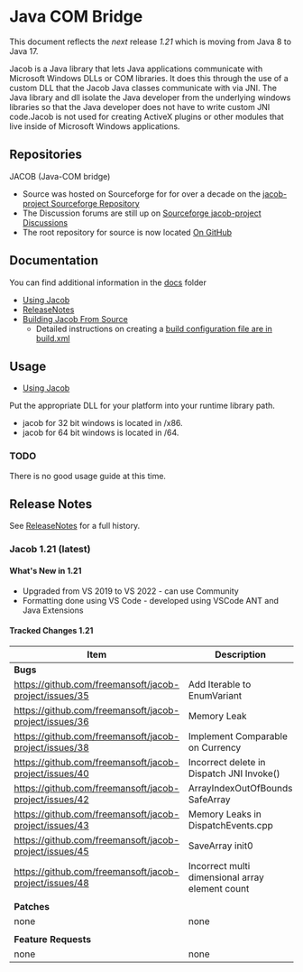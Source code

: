 # Java COM Bridge

This document reflects the _next_ release _1.21_ which is moving from Java 8 to Java 17.

Jacob is a Java library that lets Java applications communicate with Microsoft Windows DLLs or COM libraries. It does this through the use of a custom DLL that the Jacob Java classes communicate with via JNI. The Java library and dll isolate the Java developer from the underlying windows libraries so that the Java developer does not have to write custom JNI code.Jacob is not used for creating ActiveX plugins or other modules that live inside of Microsoft Windows applications.

## Repositories

JACOB (Java-COM bridge)

* Source was hosted on Sourceforge for for over a decade on the [jacob-project Sourceforge Repository](http://sourceforge.net/project/jacob-project)
* The Discussion forums are still up on [Sourceforge jacob-project Discussions](https://sourceforge.net/p/jacob-project/discussion)
* The root repository for source is now located [On GitHub](https://github.com/freemansoft/jacob-project)

## Documentation

You can find additional information in the [docs](docs) folder

* [Using Jacob](docs/UsingJacob.md)
* [ReleaseNotes](docs/ReleaseNotes.md)
* [Building Jacob From Source](docs/BuildingJacobFromSource.md)
  * Detailed instructions on creating a [build configuration file are in build.xml](build.xml)

## Usage

* [Using Jacob](docs/UsingJacob.md)

Put the appropriate DLL for your platform into your runtime library path.

* jacob for 32 bit windows is located in /x86.
* jacob for 64 bit windows is located in /64.

### TODO

There is no good usage guide at this time.

## Release Notes

See [ReleaseNotes](docs/ReleaseNotes.md) for a full history.

### Jacob 1.21 (latest)

#### What's New in 1.21

* Upgraded from VS 2019 to VS 2022 - can use Community
* Formatting done using VS Code - developed using VSCode ANT and Java Extensions

#### Tracked Changes 1.21

| Item                                                     | Description                                     |
| -------------------------------------------------------- | ----------------------------------------------- |
| **Bugs**                                                 |                                                 |
| <https://github.com/freemansoft/jacob-project/issues/35> | Add Iterable to EnumVariant                     |
| <https://github.com/freemansoft/jacob-project/issues/36> | Memory Leak                                     |
| <https://github.com/freemansoft/jacob-project/issues/38> | Implement Comparable on Currency                |
| <https://github.com/freemansoft/jacob-project/issues/40> | Incorrect delete in Dispatch JNI Invoke()       |
| <https://github.com/freemansoft/jacob-project/issues/42> | ArrayIndexOutOfBounds SafeArray                 |
| <https://github.com/freemansoft/jacob-project/issues/43> | Memory Leaks in DispatchEvents.cpp              |
| <https://github.com/freemansoft/jacob-project/issues/45> | SaveArray init0                                 |
| <https://github.com/freemansoft/jacob-project/issues/48> | Incorrect multi dimensional array element count |
|                                                          |                                                 |
| **Patches**                                              |                                                 |
| none                                                     | none                                            |
|                                                          |                                                 |
| **Feature Requests**                                     |                                                 |
| none                                                     | none                                            |

